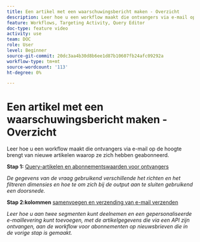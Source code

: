 ```yaml
---
title: Een artikel met een waarschuwingsbericht maken - Overzicht
description: Leer hoe u een workflow maakt die ontvangers via e-mail op de hoogte brengt van nieuwe artikelen waarop ze zich hebben geabonneerd.
feature: Workflows, Targeting Activity, Query Editor
doc-type: feature video
activity: use
team: DOC
role: User
level: Beginner
source-git-commit: 20dc3aa4b30d8b6ee1d87b10607fb24afc09292a
workflow-type: tm+mt
source-wordcount: '113'
ht-degree: 0%

---
```


# Een artikel met een waarschuwingsbericht maken - Overzicht

Leer hoe u een workflow maakt die ontvangers via e-mail op de hoogte brengt van nieuwe artikelen waarop ze zich hebben geabonneerd.

**Stap 1:** [Query-artikelen en abonnementswaarden voor ontvangers](/help/tutorial-use-soap-apis/query-articles-and-recipient-subscription-values.md)

*De gegevens van de vraag gebruikend verschillende het richten en het filtreren dimensies en hoe te om zich bij de output aan te sluiten gebruikend een doorsnede.*

**Stap 2:kolommen** [samenvoegen en verzending van e-mail verzenden](/help/tutorial-use-soap-apis/join-columns-and-send-automated-email-delivery.md)

*Leer hoe u aan twee segmenten kunt deelnemen en een gepersonaliseerde e-maillevering kunt toevoegen, met de artikelgegevens die via een API zijn ontvangen, aan de workflow voor abonnementen op nieuwsbrieven die in de vorige stap is gemaakt.*
